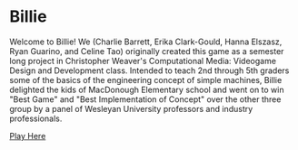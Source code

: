# Billie

Welcome to Billie! We (Charlie Barrett, Erika Clark-Gould,  Hanna Elszasz, Ryan Guarino, and Celine Tao) originally created this game as a semester long project in Christopher Weaver's Computational Media: Videogame Design and Development class. Intended to teach 2nd through 5th graders some of the basics of the engineering concept of simple machines, Billie delighted the kids of MacDonough Elementary school and went on to win "Best Game" and "Best Implementation of Concept" over the other three group by a panel of Wesleyan University professors and industry professionals. 

[Play Here](https://www.dropbox.com/sh/p8j546k4xhwjk5w/AADz5v9qDdio0jLXiRMoU0QHa?dl=0)
